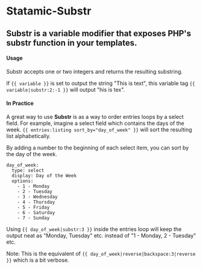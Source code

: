 # Statamic-Substr
Substr is a variable modifier that exposes PHP's substr function in your templates.
---------------------
#### Usage

Substr accepts one or two integers and returns the resulting substring.

If `{{ variable }}` is set to output the string "This is text", this variable tag `{{ variable|substr:2:-1 }}` will output "his is tex".

#### In Practice

A great way to use **Substr** is as a way to order entries loops by a select field. For example, imagine a select field which contains the days of the week. `{{ entries:listing sort_by="day_of_week" }}` will sort the resulting list alphabetically.

By adding a number to the beginning of each select item, you can sort by the day of the week.

```
day_of_week:
  type: select
  display: Day of the Week
  options:
    - 1 - Monday
    - 2 - Tuesday
    - 3 - Wednesday
    - 4 - Thursday
    - 5 - Friday
    - 6 - Saturday
    - 7 - Sunday
```

Using `{{ day_of_week|substr:3 }}` inside the entries loop will keep the output neat as "Monday, Tuesday" etc. instead of "1 - Monday, 2 - Tuesday" etc.

Note: This is the equivalent of `{{ day_of_week|reverse|backspace:3|reverse }}` which is a bit verbose.
